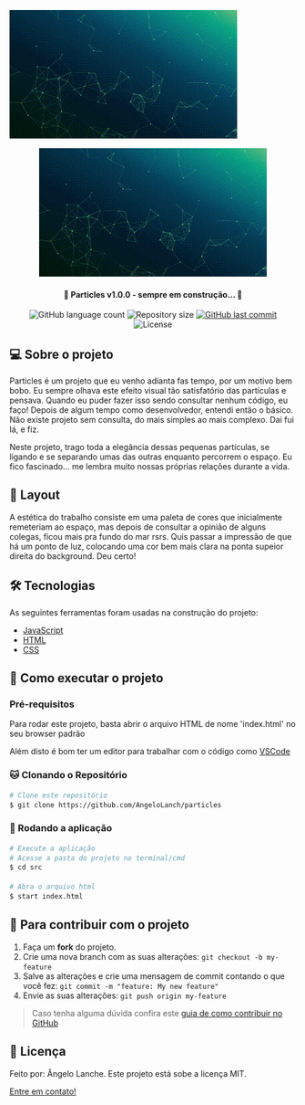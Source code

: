 ![Alt Text](assets/particles.gif)

<p align="center"> 
    <img alt="particles" title="particles" src="assets/particles.gif" />
</p>

<h4 align="center"> 
	🚧 Particles v1.0.0 - sempre em construção... 🚧
</h4>

<p align="center">
  <img alt="GitHub language count" src="https://img.shields.io/github/languages/count/AngeloLanch/particles?color=%2304D361">

  <img alt="Repository size" src="https://img.shields.io/github/repo-size/angeloLanch/particles">
  
  <a href="https://github.com/AngeloLanch/particles/commits/master">
    <img alt="GitHub last commit" src="https://img.shields.io/github/last-commit/AngeloLanch/particles">
  </a>

  <img alt="License" src="https://img.shields.io/badge/license-MIT-brightgreen">
</p>


## 💻 Sobre o projeto

Particles é um projeto que eu venho adianta fas tempo, por um motivo bem bobo. Eu sempre olhava este efeito
visual tão satisfatório das partículas e pensava. Quando eu puder fazer isso sendo consultar nenhum código,
eu faço!
Depois de algum tempo como desenvolvedor, entendi então o básico. Não existe projeto sem consulta, do mais simples ao mais complexo. Dai fui lá, e fiz.

Neste projeto, trago toda a elegância dessas pequenas partículas, se ligando e se separando umas das outras
enquanto percorrem o espaço. Eu fico fascinado... me lembra muito nossas próprias relações durante a vida.

## 🎨 Layout

A estética do trabalho consiste em uma paleta de cores que inicialmente remeteriam ao espaço, mas depois de consultar a opinião de alguns colegas, ficou mais pra fundo do mar rsrs.
Quis passar a impressão de que há um ponto de luz, colocando uma cor bem mais clara na ponta supeior direita
do background. Deu certo!

## 🛠 Tecnologias

As seguintes ferramentas foram usadas na construção do projeto:
- [JavaScript][javascript]
- [HTML][HTML]
- [CSS][CSS]

## :calling: Como executar o projeto
### Pré-requisitos

Para rodar este projeto, basta abrir o arquivo HTML de nome 'index.html' 
no seu browser padrão

Além disto é bom ter um editor para trabalhar com o código como [VSCode][vscode]

### :cat: Clonando o Repositório

```bash
# Clone este repositório
$ git clone https://github.com/AngeloLanch/particles
```

### :repeat: Rodando a aplicação
```bash
# Execute a aplicação
# Acesse a pasta do projeto no terminal/cmd
$ cd src

# Abra o arquivo html
$ start index.html
```

## :raising_hand: Para contribuir com o projeto

1. Faça um **fork** do projeto.
2. Crie uma nova branch com as suas alterações: `git checkout -b my-feature`
3. Salve as alterações e crie uma mensagem de commit contando o que você fez: `git commit -m "feature: My new feature"`
4. Envie as suas alterações: `git push origin my-feature`
> Caso tenha alguma dúvida confira este [guia de como contribuir no GitHub](https://github.com/firstcontributions/first-contributions)

## 📝 Licença

Feito por: Ângelo Lanche.
Este projeto está sobe a licença MIT.
 
[Entre em contato!](https://www.linkedin.com/in/AngeloLanch/)

[HTML]: https://devdocs.io/html/
[CSS]: https://devdocs.io/css/
[javascript]: https://devdocs.io/javascript/
[vscode]: https://code.visualstudio.com/
[license]: https://opensource.org/licenses/MIT
